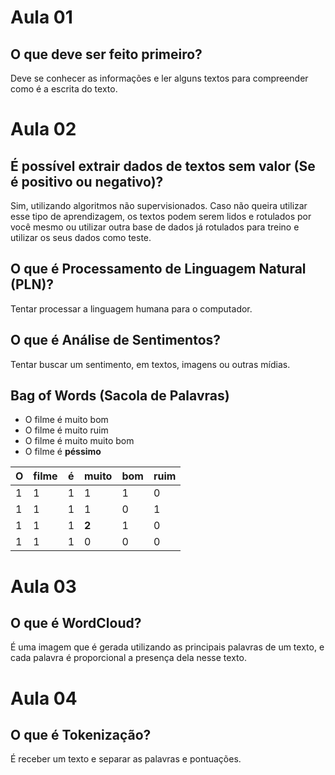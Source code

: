 # Aula 01

## O que deve ser feito primeiro?
Deve se conhecer as informações e ler alguns textos para compreender como é a escrita do texto.

# Aula 02

## É possível extrair dados de textos sem valor (Se é positivo ou negativo)?
Sim, utilizando algoritmos não supervisionados. Caso não queira utilizar esse tipo de aprendizagem, os textos podem serem lidos e rotulados por você mesmo ou utilizar outra base de dados já rotulados para treino e utilizar os seus dados como teste.

## O que é Processamento de Linguagem Natural (PLN)?
Tentar processar a linguagem humana para o computador.

## O que é Análise de Sentimentos?
Tentar buscar um sentimento, em textos, imagens ou outras mídias.

## Bag of Words (Sacola de Palavras)

- O filme é muito bom
- O filme é muito ruim
- O filme é muito muito bom
- O filme é **péssimo**

| O | filme | é | muito | bom | ruim |
|---|-------|---|-------|-----|------|
| 1 | 1     | 1 | 1     | 1   | 0    |
| 1 | 1     | 1 | 1     | 0   | 1    |
| 1 | 1     | 1 | **2** | 1   | 0    |
| 1 | 1     | 1 | 0     | 0   | 0    |

# Aula 03

## O que é WordCloud?
É uma imagem que é gerada utilizando as principais palavras de um texto, e cada palavra é proporcional a presença dela nesse texto.

# Aula 04

## O que é Tokenização?
É receber um texto e separar as palavras e pontuações.